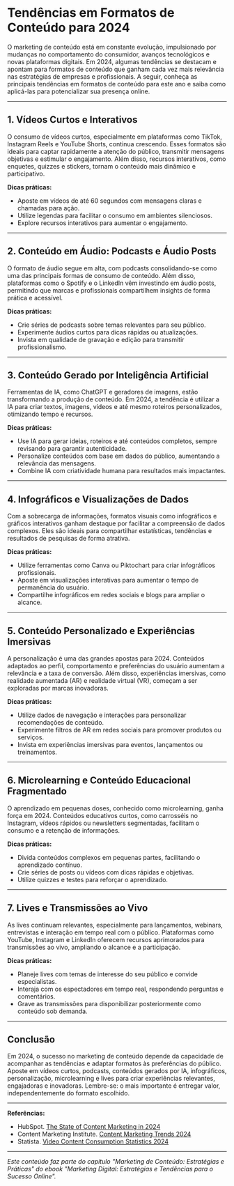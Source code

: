 # Tendências em Formatos de Conteúdo para 2024

O marketing de conteúdo está em constante evolução, impulsionado por mudanças no comportamento do consumidor, avanços tecnológicos e novas plataformas digitais. Em 2024, algumas tendências se destacam e apontam para formatos de conteúdo que ganham cada vez mais relevância nas estratégias de empresas e profissionais. A seguir, conheça as principais tendências em formatos de conteúdo para este ano e saiba como aplicá-las para potencializar sua presença online.

---

## 1. Vídeos Curtos e Interativos

O consumo de vídeos curtos, especialmente em plataformas como TikTok, Instagram Reels e YouTube Shorts, continua crescendo. Esses formatos são ideais para captar rapidamente a atenção do público, transmitir mensagens objetivas e estimular o engajamento. Além disso, recursos interativos, como enquetes, quizzes e stickers, tornam o conteúdo mais dinâmico e participativo.

**Dicas práticas:**
- Aposte em vídeos de até 60 segundos com mensagens claras e chamadas para ação.
- Utilize legendas para facilitar o consumo em ambientes silenciosos.
- Explore recursos interativos para aumentar o engajamento.

---

## 2. Conteúdo em Áudio: Podcasts e Áudio Posts

O formato de áudio segue em alta, com podcasts consolidando-se como uma das principais formas de consumo de conteúdo. Além disso, plataformas como o Spotify e o LinkedIn vêm investindo em áudio posts, permitindo que marcas e profissionais compartilhem insights de forma prática e acessível.

**Dicas práticas:**
- Crie séries de podcasts sobre temas relevantes para seu público.
- Experimente áudios curtos para dicas rápidas ou atualizações.
- Invista em qualidade de gravação e edição para transmitir profissionalismo.

---

## 3. Conteúdo Gerado por Inteligência Artificial

Ferramentas de IA, como ChatGPT e geradores de imagens, estão transformando a produção de conteúdo. Em 2024, a tendência é utilizar a IA para criar textos, imagens, vídeos e até mesmo roteiros personalizados, otimizando tempo e recursos.

**Dicas práticas:**
- Use IA para gerar ideias, roteiros e até conteúdos completos, sempre revisando para garantir autenticidade.
- Personalize conteúdos com base em dados do público, aumentando a relevância das mensagens.
- Combine IA com criatividade humana para resultados mais impactantes.

---

## 4. Infográficos e Visualizações de Dados

Com a sobrecarga de informações, formatos visuais como infográficos e gráficos interativos ganham destaque por facilitar a compreensão de dados complexos. Eles são ideais para compartilhar estatísticas, tendências e resultados de pesquisas de forma atrativa.

**Dicas práticas:**
- Utilize ferramentas como Canva ou Piktochart para criar infográficos profissionais.
- Aposte em visualizações interativas para aumentar o tempo de permanência do usuário.
- Compartilhe infográficos em redes sociais e blogs para ampliar o alcance.

---

## 5. Conteúdo Personalizado e Experiências Imersivas

A personalização é uma das grandes apostas para 2024. Conteúdos adaptados ao perfil, comportamento e preferências do usuário aumentam a relevância e a taxa de conversão. Além disso, experiências imersivas, como realidade aumentada (AR) e realidade virtual (VR), começam a ser exploradas por marcas inovadoras.

**Dicas práticas:**
- Utilize dados de navegação e interações para personalizar recomendações de conteúdo.
- Experimente filtros de AR em redes sociais para promover produtos ou serviços.
- Invista em experiências imersivas para eventos, lançamentos ou treinamentos.

---

## 6. Microlearning e Conteúdo Educacional Fragmentado

O aprendizado em pequenas doses, conhecido como microlearning, ganha força em 2024. Conteúdos educativos curtos, como carrosséis no Instagram, vídeos rápidos ou newsletters segmentadas, facilitam o consumo e a retenção de informações.

**Dicas práticas:**
- Divida conteúdos complexos em pequenas partes, facilitando o aprendizado contínuo.
- Crie séries de posts ou vídeos com dicas rápidas e objetivas.
- Utilize quizzes e testes para reforçar o aprendizado.

---

## 7. Lives e Transmissões ao Vivo

As lives continuam relevantes, especialmente para lançamentos, webinars, entrevistas e interação em tempo real com o público. Plataformas como YouTube, Instagram e LinkedIn oferecem recursos aprimorados para transmissões ao vivo, ampliando o alcance e a participação.

**Dicas práticas:**
- Planeje lives com temas de interesse do seu público e convide especialistas.
- Interaja com os espectadores em tempo real, respondendo perguntas e comentários.
- Grave as transmissões para disponibilizar posteriormente como conteúdo sob demanda.

---

## Conclusão

Em 2024, o sucesso no marketing de conteúdo depende da capacidade de acompanhar as tendências e adaptar formatos às preferências do público. Aposte em vídeos curtos, podcasts, conteúdos gerados por IA, infográficos, personalização, microlearning e lives para criar experiências relevantes, engajadoras e inovadoras. Lembre-se: o mais importante é entregar valor, independentemente do formato escolhido.

---

**Referências:**
- HubSpot. [The State of Content Marketing in 2024](https://blog.hubspot.com/marketing/content-marketing-trends)
- Content Marketing Institute. [Content Marketing Trends 2024](https://contentmarketinginstitute.com/)
- Statista. [Video Content Consumption Statistics 2024](https://www.statista.com/)

---

*Este conteúdo faz parte do capítulo "Marketing de Conteúdo: Estratégias e Práticas" do ebook "Marketing Digital: Estratégias e Tendências para o Sucesso Online".*